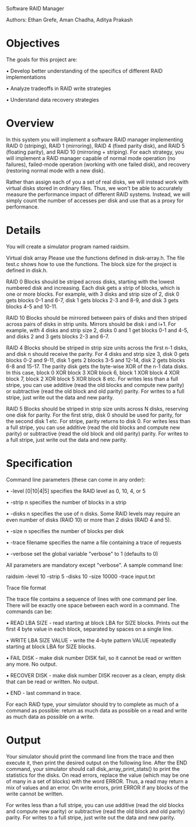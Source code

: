 Software RAID Manager

Authors: Ethan Grefe, Aman Chadha, Aditya Prakash

Objectives
==========
The goals for this project are:

• Develop better understanding of the specifics of different RAID implementations

• Analyze tradeoffs in RAID write strategies

• Understand data recovery strategies

Overview
=========
In this system you will implement a software RAID manager implementing RAID 0 (striping), RAID 1 (mirroring), RAID 4 (fixed parity disk), and RAID 5 (floating parity), and RAID 10 (mirroring + striping). For each strategy, you will implement a RAID manager capable of normal mode operation (no failures), failed-mode operation (working with one failed disk), and recovery (restoring normal mode with a new disk).


Rather than assign each of you a set of real disks, we will instead work with virtual disks stored in ordinary files. Thus, we won't be able to accurately measure the performance impact of different RAID systems. Instead, we will simply count the number of accesses per disk and use that as a proxy for performance.


Details
=======
You will create a simulator program named raidsim.


Virtual disk array
Please use the functions defined in disk-array.h. The file test.c shows how to use the functions. The block size for the project is defined in disk.h.


RAID 0
Blocks should be striped across disks, starting with the lowest numbered disk and increasing. Each disk gets a strip of blocks, which is one or more blocks. For example, with 3 disks and strip size of 2, disk 0 gets blocks 0-1 and 6-7, disk 1 gets blocks 2-3 and 8-9, and disk 3 gets blocks 4-5 and 10-11.


RAID 10
Blocks should be mirrored between pairs of disks and then striped across pairs of disks in strip units. Mirrors should be disk i and i+1. For example, with 4 disks and strip size 2, disks 0 and 1 get blocks 0-1 and 4-5, and disks 2 and 3 gets blocks 2-3 and 6-7.


RAID 4
Blocks should be striped in strip size units across the first n-1 disks, and disk n should receive the parity. For 4 disks and strip size 3, disk 0 gets blocks 0-2 and 9-11, disk 1 gets 2 blocks 3-5 and 12-14, disk 2 gets blocks 6-8 and 15-17. The parity disk gets the byte-wise XOR of the n-1 data disks. In this case, block 0 XOR block 3 XOR block 6, block 1 XOR block 4 XOR block 7, block 2 XOR block 5 XOR block 8 etc.
For writes less than a full stripe, you can use additive (read the old blocks and compute new parity) or subtractive (read the old block and old parity) parity. For writes to a full stripe, just write out the data and new parity.


RAID 5
Blocks should be striped in strip size units across N disks, reserving one disk for parity. For the first strip, disk 0 should be used for parity, for the second disk 1 etc. For stripe, parity returns to disk 0.
For writes less than a full stripe, you can use additive (read the old blocks and compute new parity) or subtractive (read the old block and old parity) parity. For writes to a full stripe, just write out the data and new parity.


Specification
=============
Command line parameters (these can come in any order):

• -level [0|10|4|5] specifies the RAID level as 0, 10, 4, or 5

• -strip n specifies the number of blocks in a strip

• -disks n specifies the use of n disks. Some RAID levels may require an even number of disks (RAID 10) or more than 2 disks (RAID 4 and 5).

• -size n specifies the number of blocks per disk

• -trace filename specifies the name a file containing a trace of requests

• -verbose set the global variable "verbose" to 1 (defaults to 0)

All parameters are mandatory except "verbose". A sample command line:

raidsim -level 10 -strip 5 -disks 10 -size 10000 -trace input.txt


Trace file format

The trace file contains a sequence of lines with one command per line. There will be exactly one space between each word in a command. The commands can be:

• READ LBA SIZE - read starting at block LBA for SIZE blocks. Prints out the first 4 byte value in each block, separated by spaces on a single line.

• WRITE LBA SIZE VALUE - write the 4-byte pattern VALUE repeatedly starting at block LBA for SIZE blocks.

• FAIL DISK - make disk number DISK fail, so it cannot be read or written any more. No output.

• RECOVER DISK - make disk number DISK recover as a clean, empty disk that can be read or written. No output.

• END - last command in trace.

For each RAID type, your simulator should try to complete as much of a command as possible: return as much data as possible on a read and write as much data as possible on a write.


Output
=======
Your simulator should print the command line from the trace and then execute it, then print the desired output on the following line. After the END command, your simulator should call disk_array_print_stats() to print the statistics for the disks. On read errors, replace the value (which may be one of many in a set of blocks) with the word ERROR. Thus, a read may return a mix of values and an error. On write errors, print ERROR if any blocks of the write cannot be written.

For writes less than a full stripe, you can use additive (read the old blocks and compute new parity) or subtractive (read the old block and old parity) parity. For writes to a full stripe, just write out the data and new parity.
